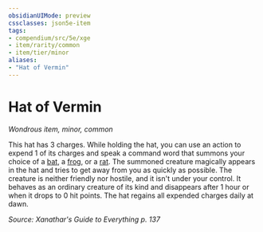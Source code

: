 ```yaml
---
obsidianUIMode: preview
cssclasses: json5e-item
tags:
- compendium/src/5e/xge
- item/rarity/common
- item/tier/minor
aliases: 
- "Hat of Vermin"
---
```

# Hat of Vermin
*Wondrous item, minor, common*  


This hat has 3 charges. While holding the hat, you can use an action to expend 1 of its charges and speak a command word that summons your choice of a [bat](Mechanics/bestiary/beast/bat.md), a [frog](Mechanics/bestiary/beast/frog.md), or a [rat](Mechanics/bestiary/beast/rat.md). The summoned creature magically appears in the hat and tries to get away from you as quickly as possible. The creature is neither friendly nor hostile, and it isn't under your control. It behaves as an ordinary creature of its kind and disappears after 1 hour or when it drops to 0 hit points. The hat regains all expended charges daily at dawn.

*Source: Xanathar's Guide to Everything p. 137*